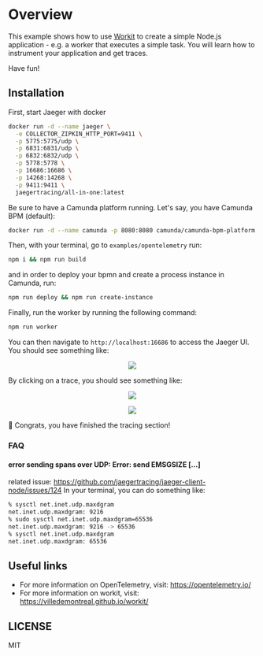 # Overview

This example shows how to use [Workit](https://villedemontreal.github.io/workit/) to create a simple Node.js application - e.g. a worker that executes a simple task. You will learn how to instrument your application and get traces.

Have fun!

## Installation

First, start Jaeger with docker

```bash
docker run -d --name jaeger \
  -e COLLECTOR_ZIPKIN_HTTP_PORT=9411 \
  -p 5775:5775/udp \
  -p 6831:6831/udp \
  -p 6832:6832/udp \
  -p 5778:5778 \
  -p 16686:16686 \
  -p 14268:14268 \
  -p 9411:9411 \
  jaegertracing/all-in-one:latest
```

Be sure to have a Camunda platform running. Let's say, you have Camunda BPM (default):
```bash
docker run -d --name camunda -p 8080:8080 camunda/camunda-bpm-platform:latest
```

Then, with your terminal, go to `examples/opentelemetry` run:
```bash
npm i && npm run build
```
and in order to deploy your bpmn and create a process instance in Camunda, run:
```bash
npm run deploy && npm run create-instance
```
Finally, run the worker by running the following command:
```bash
npm run worker
```

You can then navigate to `http://localhost:16686` to access the Jaeger UI.
You should see something like:

<p align="center">
  <a href="../../getting-started/jaeger/jaeger-home.png"><img src="../../getting-started/jaeger/jaeger-home.png"></a>
</p>

By clicking on a trace, you should see something like:
<p align="center">
  <a href="../../getting-started/jaeger/jaeger-trace.png"><img src="../../getting-started/jaeger/jaeger-trace.png"></a>
</p>

<p align="center">
  <a href="../../getting-started/jaeger/jaeger-span.png"><img src="../../getting-started/jaeger/jaeger-span.png"></a>
</p>

👏 Congrats, you have finished the tracing section!

### FAQ

#### error sending spans over UDP: Error: send EMSGSIZE [...]

related issue: https://github.com/jaegertracing/jaeger-client-node/issues/124
In your terminal, you can do something like:

```bash
% sysctl net.inet.udp.maxdgram
net.inet.udp.maxdgram: 9216
% sudo sysctl net.inet.udp.maxdgram=65536
net.inet.udp.maxdgram: 9216 -> 65536
% sysctl net.inet.udp.maxdgram
net.inet.udp.maxdgram: 65536
```

## Useful links
- For more information on OpenTelemetry, visit: <https://opentelemetry.io/>
- For more information on workit, visit: <https://villedemontreal.github.io/workit/>

## LICENSE

MIT
